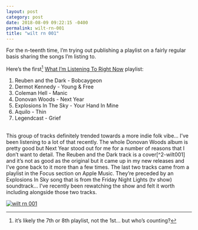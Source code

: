 ```yaml
---
layout: post
category: post
date: 2018-08-09 09:22:15 -0400
permalink: wilt-rn-001
title: "wilt rn 001"
---
```


For the n-teenth time, I’m trying out publishing a playlist on a fairly regular basis sharing the songs I’m listing to. 

Here’s the first[^1-wilt001] [What I’m Listening To Right Now](https://itunes.apple.com/ca/playlist/wilt-current/pl.u-Ym75xPCPgEl99) playlist: 

1. Reuben and the Dark - Bobcaygeon
2. Dermot Kennedy - Young & Free
3. Coleman Hell - Manic
4. Donovan Woods - Next Year
5. Explosions In The Sky - Your Hand In Mine
6. Aquilo - Thin
7. Legendcast - Grief
<br />
This group of tracks definitely trended towards a more indie folk vibe... I’ve been listening to a lot of that recently. The whole Donovan Woods album is pretty good but Next Year stood out for me for a number of reasons that I don’t want to detail. The Reuben and the Dark track is a cover[^2-wilt001] and it’s not as good as the original but it came up in my new releases and I’ve gone back to it more than a few times. The last two tracks came from a playlist in the Focus section on Apple Music. They’re preceded by an Explosions In Sky song that is from the Friday Night Lights (tv show) soundtrack... I’ve recently been rewatching the show and felt it worth including alongside those two tracks. 

<a href="https://itunes.apple.com/ca/playlist/wilt-current/pl.u-Ym75xPCPgEl99">![wilt rn 001][1]</a>

[1]: http://jonkit.ca/cdn/wilt_rn/wilt_rn-001.png

[^1-wilt001]: it’s likely the 7th or 8th playlist, not the 1st... but who’s counting?

[^2-wilt001]: You knew that, right?
